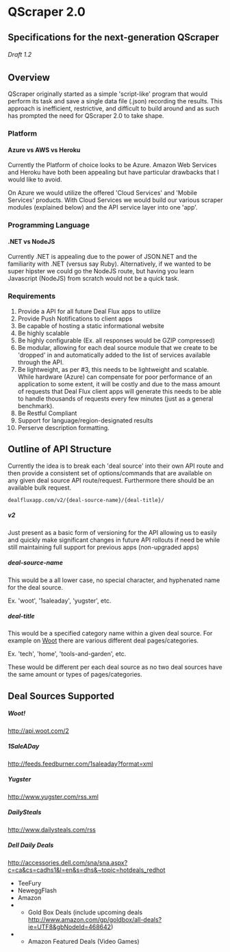 # QScraper 2.0
## Specifications for the next-generation QScraper
###### Draft 1.2

## Overview

QScraper originally started as a simple 'script-like' program that would perform its task and save a single data file (.json) recording the results. This approach is inefficient, restrictive, and difficult to build around and as such has prompted the need for QScraper 2.0 to take shape.

### Platform
#### Azure vs AWS vs Heroku
Currently the Platform of choice looks to be Azure. Amazon Web Services and Heroku have both been appealing but have particular drawbacks that I would like to avoid.

On Azure we would utilize the offered 'Cloud Services' and 'Mobile Services' products. With Cloud Services we would build our various scraper modules (explained below) and the API service layer into one 'app'.

### Programming Language
#### .NET vs NodeJS
Currently .NET is appealing due to the power of JSON.NET and the familiarity with .NET (versus say Ruby). Alternatively, if we wanted to be super hipster we could go the NodeJS route, but having you learn Javascript (NodeJS) from scratch would not be a quick task.

### Requirements
1. Provide a API for all future Deal Flux apps to utilize
2. Provide Push Notifications to client apps
3. Be capable of hosting a static informational website
4. Be highly scalable
5. Be highly configurable (Ex. all responses would be GZIP compressed)
6. Be modular, allowing for each deal source module that we create to be 'dropped' in and automatically added to the list of services available through the API.
7. Be lightweight, as per #3, this needs to be lightweight and scalable. While hardware (Azure) can compensate for poor performance of an application to some extent, it will be costly and due to the mass amount of requests that Deal Flux client apps will generate this needs to be able to handle thousands of requests every few minutes (just as a general benchmark).
8. Be Restful Compliant
9. Support for language/region-designated results
10. Perserve description formatting.

## Outline of API Structure
Currently the idea is to break each 'deal source' into their own API route and then provide a consistent set of options/commands that are available on any given deal source API route/request. Furthermore there should be an available bulk request.

`dealfluxapp.com/v2/{deal-source-name}/{deal-title}/`

##### v2
Just present as a basic form of versioning for the API allowing us to easily and quickly make significant changes in future API rollouts if need be while still maintaining full support for previous apps (non-upgraded apps)

##### deal-source-name
This would be a all lower case, no special character, and hyphenated name for the deal source.

Ex. 'woot', '1saleaday', 'yugster', etc.

##### deal-title
This would be a specified category name within a given deal source. For example on [Woot](http://www.woot.com/) there are various different deal pages/categories.

Ex. 'tech', 'home', 'tools-and-garden', etc.

These would be different per each deal source as no two deal sources have the same amount or types of pages/categories.

## Deal Sources Supported
##### Woot!
http://api.woot.com/2
##### 1SaleADay
http://feeds.feedburner.com/1saleaday?format=xml
##### Yugster
http://www.yugster.com/rss.xml
##### DailySteals
http://www.dailysteals.com/rss
##### Dell Daily Deals
http://accessories.dell.com/sna/sna.aspx?c=ca&cs=cadhs1&l=en&s=dhs&~topic=hotdeals_redhot

- TeeFury
- NeweggFlash
- Amazon
- - Gold Box Deals (include upcoming deals http://www.amazon.com/gp/goldbox/all-deals?ie=UTF8&gbNodeId=468642)
- - Amazon Featured Deals (Video Games)





